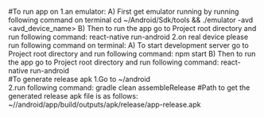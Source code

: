 #To run app on 
	1.an emulator:
    	A) First get emulator running by running following command on terminal
        	cd ~/Android/Sdk/tools && ./emulator -avd <avd_device_name>
        B) Then to run the app go to Project root directory and run following command:
        	react-native run-android
    2.on real device please run following command on terminal:
    	A) To start development server go to Project root directory and run following command:
        	npm start
        B) Then to run the app go to Project root directory and run following command:
        	react-native run-android  
#To generate release apk 
	1.Go to ~<Project root directory>/android  
	2.run following command:
    	gradle clean assembleRelease
#Path to get the generated release apk file is as follows:
	~/<Project root directory>/android/app/build/outputs/apk/release/app-release.apk
        
